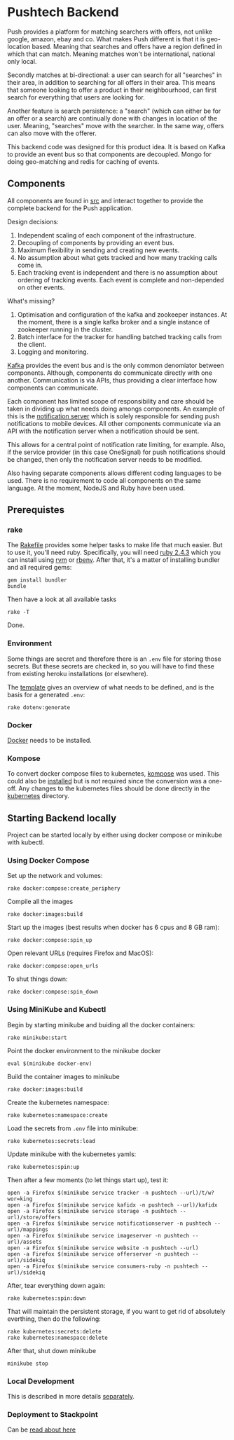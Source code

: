 # Pushtech Backend

Push provides a platform for matching searchers with offers, not unlike
google, amazon, ebay and co. What makes Push different is that it is
geo-location based. Meaning that searches and offers have a region defined
in which that can match. Meaning matches won't be international, national only
local.

Secondly matches at bi-directional: a user can search for all "searches" in
their area, in addition to searching for all offers in their area. This means
that someone looking to offer a product in their neighbourhood, can first
search for everything that users are looking for.

Another feature is search persistence: a "search" (which can either be for an
offer or a search) are continually done with changes in location of the user.
Meaning, "searches" move with the searcher. In the same way, offers can also
move with the offerer.

This backend code was designed for this product idea. It is based on
Kafka to provide an event bus so that components are decoupled. Mongo
for doing geo-matching and redis for caching of events.

## Components

All components are found in [src](src) and interact together to provide
the complete backend for the Push application.

Design decisions:

1. Independent scaling of each component of the infrastructure.
2. Decoupling of components by providing an event bus.
3. Maximum flexibility in sending and creating new events.
4. No assumption about what gets tracked and how many tracking calls come in.
5. Each tracking event is independent and there is no assumption about
   ordering of tracking events. Each event is complete and non-depended
   on other events.

What's missing?

1. Optimisation and configuration of the kafka and zookeeper instances.
   At the moment, there is a single kafka broker and a single instance
   of zookeeper running in the cluster.
2. Batch interface for the tracker for handling batched tracking calls
   from the client.
3. Logging and monitoring.

[Kafka](https://kafka.apache.org/) provides the event bus and is the only
common denomiator between components. Although, components do communicate
directly with one another. Communication is via APIs, thus providing a
clear interface how components can communicate.

Each component has limited scope of responsibility and care should be taken
in dividing up what needs doing amongs components. An example of this
is the [notification server](src/notificationserver) which is solely
responsible for sending push notifications to mobile devices. All other
components communicate via an API with the notification server when
a notification should be sent.

This allows for a central point of notification rate limiting, for example.
Also, if the service provider (in this case OneSignal) for push notifications
should be changed, then only the notification server needs to be modified.

Also having separate components allows different coding languages to be
used. There is no requirement to code all components on the same language.
At the moment, NodeJS and Ruby have been used.

## Prerequistes

### rake

The [Rakefile](Rakefile) provides some helper tasks to make life that
much easier. But to use it, you'll need ruby. Specifically, you will
need [ruby 2.4.3](.ruby-version) which you can install using
[rvm](https://en.wikipedia.org/wiki/Ruby_Version_Manager) or
[rbenv](https://github.com/rbenv/rbenv). After that, it's a matter
of installing bundler and all required gems:

    gem install bundler
    bundle

Then have a look at all available tasks

    rake -T

Done.

### Environment

Some things are secret and therefore there is an ```.env``` file for
storing those secrets. But these secrets are checked in, so you will have
to find these from existing heroku installations (or elsewhere).

The [template](.env.template) gives an overview of what needs to be defined,
and is the basis for a generated ```.env```:

    rake dotenv:generate

### Docker

[Docker](https://www.docker.com/docker-mac) needs to be installed.

### Kompose

To convert docker compose files to kubernetes, [kompose](https://kompose.io)
was used. This could also be [installed](http://kompose.io/setup/) but
is not required since the conversion was a one-off. Any changes to the
kubernetes files should be done directly in the [kubernetes](kubernetes)
directory.

## Starting Backend locally

Project can be started locally by either using docker compose or
minikube with kubectl.

### Using Docker Compose

Set up the network and volumes:

    rake docker:compose:create_periphery

Compile all the images

    rake docker:images:build

Start up the images (best results when docker has 6 cpus and 8 GB ram):

    rake docker:compose:spin_up

Open relevant URLs (requires Firefox and MacOS):

    rake docker:compose:open_urls

To shut things down:

    rake docker:compose:spin_down

### Using MiniKube and Kubectl


Begin by starting minikube and buiding all the docker containers:

    rake minikube:start

Point the docker environment to the minikube docker

    eval $(minikube docker-env)

Build the container images to minikube

    rake docker:images:build

Create the kubernetes namespace:

    rake kubernetes:namespace:create

Load the secrets from ```.env``` file into minikube:

    rake kubernetes:secrets:load

Update minikube with the kubernetes yamls:

    rake kubernetes:spin:up

Then after a few moments (to let things start up), test it:

    open -a Firefox $(minikube service tracker -n pushtech --url)/t/w?wor=king
    open -a Firefox $(minikube service kafidx -n pushtech --url)/kafidx
    open -a Firefox $(minikube service storage -n pushtech --url)/store/offers
    open -a Firefox $(minikube service notificationserver -n pushtech --url)/mappings
    open -a Firefox $(minikube service imageserver -n pushtech --url)/assets
    open -a Firefox $(minikube service website -n pushtech --url)
    open -a Firefox $(minikube service offerserver -n pushtech --url)/sidekiq
    open -a Firefox $(minikube service consumers-ruby -n pushtech --url)/sidekiq

After, tear everything down again:

    rake kubernetes:spin:down

That will maintain the persistent storage, if you want to get rid of
absolutely everthing, then do the following:

    rake kubernetes:secrets:delete
    rake kubernetes:namespace:delete

After that, shut down minikube

    minikube stop


### Local Development

This is described in more details [separately](docs/development.md).

### Deployment to Stackpoint

Can be [read about here](docs/deployment.md)
